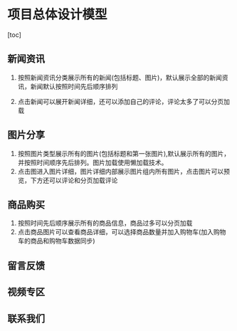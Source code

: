 # 项目总体设计模型

[toc]

## 新闻资讯

1. 按照新闻资讯分类展示所有的新闻(包括标题、图片)，默认展示全部的新闻资讯，新闻默认按照时间先后顺序排列

2. 点击新闻可以展开新闻详细，还可以添加自己的评论，评论太多了可以分页加载

## 图片分享

1. 按照图片类型展示所有的图片(包括标题和第一张图片),默认展示所有的图片，并按照时间顺序先后排列。图片加载使用懒加载技术。
2. 点击图进入图片详细，图片详细内部展示图片组内所有图片，点击图片可以预览，下方还可以评论和分页加载评论

## 商品购买

1. 按照时间先后顺序展示所有的商品信息，商品过多可以分页加载
2. 点击商品图片可以查看商品详细，可以选择商品数量并加入购物车(加入购物车的商品和购物车数据同步)

## 留言反馈

## 视频专区

## 联系我们